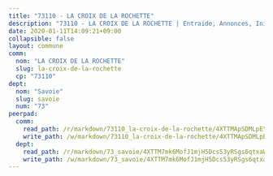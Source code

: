 ```yaml
---
title: "73110 - LA CROIX DE LA ROCHETTE"
description: "73110 - LA CROIX DE LA ROCHETTE | Entraide, Annonces, Initiatives"
date: 2020-01-11T14:09:21+09:00
collapsible: false
layout: commune
comm:
  nom: "LA CROIX DE LA ROCHETTE"
  slug: la-croix-de-la-rochette
  cp: "73110"
dept:
  nom: "Savoie"
  slug: savoie
  num: "73"
peerpad:
  comm:
    read_path: /r/markdown/73110_la-croix-de-la-rochette/4XTTMApSDMLpEYw1ZdpGZ6fgyfoBW1UBjGEyiyobHgHBnTnGU
    write_path: /w/markdown/73110_la-croix-de-la-rochette/4XTTMApSDMLpEYw1ZdpGZ6fgyfoBW1UBjGEyiyobHgHBnTnGU-K3TgTtzSfhuXxDatzobVYsNSewF7TQS8CyuZK5x8UQt8aW16o2W2p2TzmakotD5yqEwNcWgjdThq1uBq8E7QvAcZiX8cDWDV6ZdfCZ2FwL3DhVQirYUiytt9zBG7FfhEVKZe2Hhn
  dept:
    read_path: /r/markdown/73_savoie/4XTTM7mk6MofJ1mjH5Dcs53yRSgs6qtxaWYjKD54ttqHGEMur
    write_path: /w/markdown/73_savoie/4XTTM7mk6MofJ1mjH5Dcs53yRSgs6qtxaWYjKD54ttqHGEMur-K3TgTorsK1WLw8S2EgnkoX8tJEgZgam6ANhvqrVqNfiz9fX8kbMKu5AF1rqzXyxMRZgoVPrb5EERe3PeBhqF1SBfP5G1PJnvsDUF2LQSxevobpkDM4djQDebTYoo6Yx53thenJpY
---
```


